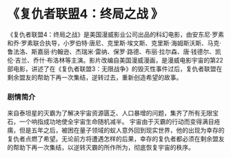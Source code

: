 # 《复仇者联盟4：终局之战 》

《复仇者联盟4：终局之战》是美国漫威影业公司出品的科幻电影，由安东尼·罗素和乔·罗素联合执导，小罗伯特·唐尼、克里斯·埃文斯、克里斯·海姆斯沃斯、马克·鲁法洛、斯嘉丽·约翰逊、杰瑞米·雷纳、保罗·路德、布丽·拉尔森、唐·钱德尔、凯伦·吉兰、乔什·布洛林等主演。影片改编自美国漫威漫画，是漫威电影宇宙的第22部电影，讲述了在《复仇者联盟3：无限战争》的毁灭性事件过后，复仇者联盟在剩余盟友的帮助下再一次集结，逆转过去，重新创造希望的故事。

### 剧情简介

来自泰坦星的灭霸为了解决宇宙资源匮乏、人口暴增的问题，集齐了所有无限宝石，一个响指成功地使全宇宙生命随机减半。
宇宙由于灭霸的行动而变得满目疮痍，但是五年之后，被困在量子领域的蚁人意外回到现实世界，他的出现为幸存的复仇者点燃了希望。无论前方将遭遇怎样的后果，幸存的复仇者都必须在剩余盟友的帮助下再一次集结，以逆转灭霸的所作所为，彻底恢复宇宙的秩序。
